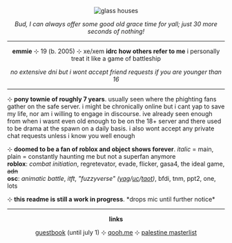 <p align="center"><img src="https://raw.githubusercontent.com/glass-houses/glass-houses/main/glass%20houses.png" alt="glass houses""></p>
<p align="center"><i>Bud, I can always offer some good old grace time for yall; just 30 more seconds of nothing!</i></p>
<hr class="dashed">
<p align="center"> <b>emmie</b> ⊹ 19 (b. 2005) ⊹ xe/xem <b>idrc how others refer to me</b> i personally treat it like a game of battleship</p>
<p align="center"> <i>no extensive dni but i wont accept friend requests if you are younger than 16</i>
<hr class="dashed">
<p>⊹ <b>pony townie of roughly 7 years</b>. usually seen where the phighting fans gather on the safe server. i might be chronically online but i cant yap to save my life, nor am i willing to engage in discourse. ive already seen enough from when i wasnt even old enough to be on the 18+ server and there used to be drama at the spawn on a daily basis. i also wont accept any private chat requests unless i know you well enough</p>
<p>⊹ <b>doomed to be a fan of roblox and object shows forever</b>. <i>italic</i> = main, plain = constantly haunting me but not a superfan anymore
<br><b>roblox</b>: <i>combat initiation</i>, regretevator, evade, flicker, gasa4, the ideal game, <s>adn</s>
<br><b>osc</b>: <i>animatic battle</i>, <i>itft</i>, <i>"fuzzyverse" (<a href="https://www.youtube.com/playlist?list=PLkmaIStjG-JtBu_WdCaQVUBB1YNsPgxTd">yag</a>/<a href="https://www.youtube.com/playlist?list=PLkmaIStjG-Ju-7zNskToKKg-7G5dg1uE1">uc</a>/<a href="https://mspfa.com/log/?s=41530">taot</a>)</i>, bfdi, tnm, ppt2, one, lots
<p>⊹ <b>this readme is still a work in progress</b>. *drops mic until further notice*</p>
<hr class="dashed">
<p align="center"><b>links</b></p>
<p align="center"><a href="https://plesen.123guestbook.com/">guestbook</a> (until july 1) ⊹ <a href="https://qooh.me/malpractice">qooh.me</a> ⊹ <a href="https://www.tumblr.com/palipunk/698216767541133313/">palestine masterlist</a></p>

